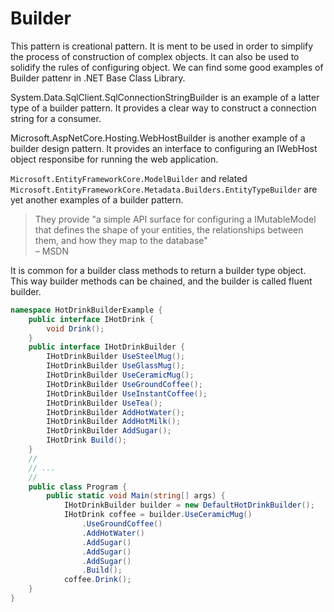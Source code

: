 # Builder
This pattern is creational pattern.
It is ment to be used in order to simplify the process of construction of complex objects. 
It can also be used to solidify the rules of configuring object.
We can find some good examples of Builder pattenr in .NET Base Class Library.

System.Data.SqlClient.SqlConnectionStringBuilder is an example of a latter type of a builder pattern. It provides a clear way to construct a connection string for a consumer.

Microsoft.AspNetCore.Hosting.WebHostBuilder is another example of a builder design pattern. It provides an interface to configuring an IWebHost object responsibe for running the web application.

`Microsoft.EntityFrameworkCore.ModelBuilder` and related `Microsoft.EntityFrameworkCore.Metadata.Builders.EntityTypeBuilder` are yet another examples of a builder pattern.  
> They provide "a simple API surface for configuring a IMutableModel that defines the shape of your entities, the relationships between them, and how they map to the database" \
>– MSDN

It is common for a builder class methods to return a builder type object. This way builder methods can be chained, and the builder is called fluent builder.

``` csharp
namespace HotDrinkBuilderExample {
	public interface IHotDrink {
		void Drink();
	}
	public interface IHotDrinkBuilder {
		IHotDrinkBuilder UseSteelMug();
		IHotDrinkBuilder UseGlassMug();
		IHotDrinkBuilder UseCeramicMug();
		IHotDrinkBuilder UseGroundCoffee();
		IHotDrinkBuilder UseInstantCoffee();
		IHotDrinkBuilder UseTea();
		IHotDrinkBuilder AddHotWater();
		IHotDrinkBuilder AddHotMilk();
		IHotDrinkBuilder AddSugar();
		IHotDrink Build();
	}
	//
	// ...
	//
	public class Program {
		public static void Main(string[] args) {
            IHotDrinkBuilder builder = new DefaultHotDrinkBuilder();
			IHotDrink coffee = builder.UseCeramicMug()
				.UseGroundCoffee()
				.AddHotWater()
				.AddSugar()
				.AddSugar()
				.AddSugar()
				.Build();
			coffee.Drink();
	}
}
```

